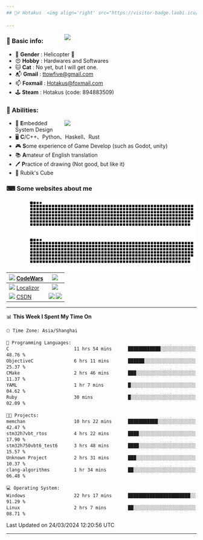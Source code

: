 ```yaml
---
## 🕵️‍♂️ Hotakus  <img align='right' src="https://visitor-badge.laobi.icu/badge?page_id=hotakus.visitor-badge&left_text=Views&format=true" width=70 >

---
```


<picture>
  <source
    srcset="https://github-readme-stats-git-master-hotakus.vercel.app/api/top-langs/?username=hotakus&hide=html&layout=compact&border_radius=10&theme=calm#gh-dark-mode-only"
    media="(prefers-color-scheme: dark)"
  />
  <source
    srcset="https://github-readme-stats-git-master-hotakus.vercel.app/api/top-langs/?username=hotakus&hide=html&layout=compact&border_radius=10&theme=default#gh-light-mode-only"
    media="(prefers-color-scheme: light), (prefers-color-scheme: no-preference)"
  />
  <img src='https://github-readme-stats-git-master-hotakus.vercel.app/api/top-langs/?username=hotakus&layout=compact&border_radius=10&theme=calm#gh-dark-mode-only' width=350 align='right'>
</picture>

### 📰 Basic info:
- 👬 **Gender** : Helicopter 🚁
- 😍 **Hobby** : Hardwares and Softwares
- 🐱 **Cat** : No yet, but I will get one.
- 📬 **Gmail** : ttowfive@gmail.com
- 📫 **Foxmail** : Hotakus@foxmail.com
- 🕹 **Steam** : Hotakus (code: 894883509)

### 💪 Abilities:

<picture>
  <source
    srcset="https://github-readme-stats-git-master-hotakus.vercel.app/api?username=hotakus&show_icons=true&theme=calm&border_radius=10"
    media="(prefers-color-scheme: dark)"
  />
  <source
    srcset="https://github-readme-stats-git-master-hotakus.vercel.app/api?username=hotakus&show_icons=true&theme=default&border_radius=10"
    media="(prefers-color-scheme: light), (prefers-color-scheme: no-preference)"
  />
  <img src='https://github-readme-stats-git-master-hotakus.vercel.app/api?username=hotakus&show_icons=true&theme=calm&border_radius=10' width=350 align='right'>
</picture>

- 🔌 **E**mbedded System Design
- 🖥 **C**/C++、Python、Haskell、Rust
- 🎮 **S**ome experience of Game Develop (such as Godot, unity)
- 📚 **A**mateur of English translation 
- 🖊 **P**ractice of drawing (Not good, but like it) 
- 🎲 Rubik's Cube

### ⌨ Some websites about me
<img src='https://github.com/Hotakus/Hotakus/blob/output/github-contribution-grid-snake-dark.svg#gh-dark-mode-only' width=450 align='right'>
<img src='https://github.com/Hotakus/Hotakus/blob/output/github-contribution-grid-snake.svg#gh-light-mode-only' width=450 align='right'>

| <img src='https://www.codewars.com/packs/assets/logo.61192cf7.svg' width=15 > [CodeWars](https://www.codewars.com/users/Hotakus) |<img src='https://www.codewars.com/users/Hotakus/badges/micro' width=150 >|  
| :---- | :----: | 
|<img src='https://www.localizor.com/images/favicon.png' width=17 > [Localizor](https://www.codewars.com/users/Hotakus)| <img src='https://www.localizor.com/images/localizor-logo.png' width=100 > |
|<img src='https://img-home.csdnimg.cn/images/20201124032511.png' width=30 > [CSDN](https://blog.csdn.net/qq_26106317?spm=1010.2135.3001.5421)|<img width=16 src="https://img-home.csdnimg.cn/images/20210108035947.gif"> <img src="https://csdnimg.cn/identity/blog4.png" width=16>|

---

<!--START_SECTION:waka-->
📊 **This Week I Spent My Time On** 

```text
🕑︎ Time Zone: Asia/Shanghai

💬 Programming Languages: 
C                        11 hrs 54 mins      ████████████░░░░░░░░░░░░░   48.76 % 
ObjectiveC               6 hrs 11 mins       ██████░░░░░░░░░░░░░░░░░░░   25.37 % 
CMake                    2 hrs 46 mins       ███░░░░░░░░░░░░░░░░░░░░░░   11.37 % 
YAML                     1 hr 7 mins         █░░░░░░░░░░░░░░░░░░░░░░░░   04.62 % 
Ruby                     30 mins             █░░░░░░░░░░░░░░░░░░░░░░░░   02.09 % 

🐱‍💻 Projects: 
memchan                  10 hrs 22 mins      ███████████░░░░░░░░░░░░░░   42.47 % 
stm32h7vbt_rtos          4 hrs 22 mins       ████░░░░░░░░░░░░░░░░░░░░░   17.90 % 
stm32h750vbt6_test6      3 hrs 48 mins       ████░░░░░░░░░░░░░░░░░░░░░   15.57 % 
Unknown Project          2 hrs 31 mins       ███░░░░░░░░░░░░░░░░░░░░░░   10.37 % 
clang-algorithms         1 hr 34 mins        ██░░░░░░░░░░░░░░░░░░░░░░░   06.48 % 

💻 Operating System: 
Windows                  22 hrs 17 mins      ███████████████████████░░   91.29 % 
Linux                    2 hrs 7 mins        ██░░░░░░░░░░░░░░░░░░░░░░░   08.71 % 
```


 Last Updated on 24/03/2024 12:20:56 UTC
<!--END_SECTION:waka-->

---
